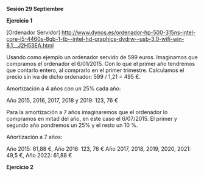 **Sesión 29 Septiembre**

**Ejercicio 1**

[Ordenador Servidor] http://www.dynos.es/ordenador-hp-500-315ns-intel-core-i5-4460s-8gb-1-tb--intel-hd-graphics-dvdrw--usb-3.0-wifi-win-8.1__J2H53EA.html

Usando como ejemplo un ordenador servido de 599 euros. Imaginamos que compramos el ordenador el 6/01/2015. Con lo que el primer año tendremos que contarlo entero, al comprarlo en el primer trimestre. Calculamos el precio sin iva de dicho ordenador: 599 / 1,21 = 495 €. 

Amortización a 4 años con un 25% cada año: 

Año 2015, 2016, 2017, 2018 y 2019: 123, 76 €

Para la amortización a 7 años imaginaremos que el ordenador lo compramos en mitad del año, en este caso el 6/07/2015. El primer y segundo año pondremos un 25% y el resto un 10 %.

Añortización a 7 años:

Año 2015: 61,88 €, 
Año 2016: 123, 76 €
Año 2017, 2018, 2019, 2020, 2021: 49,5 €, 
Año 2022: 61,88 € 

**Ejercicio 2**
